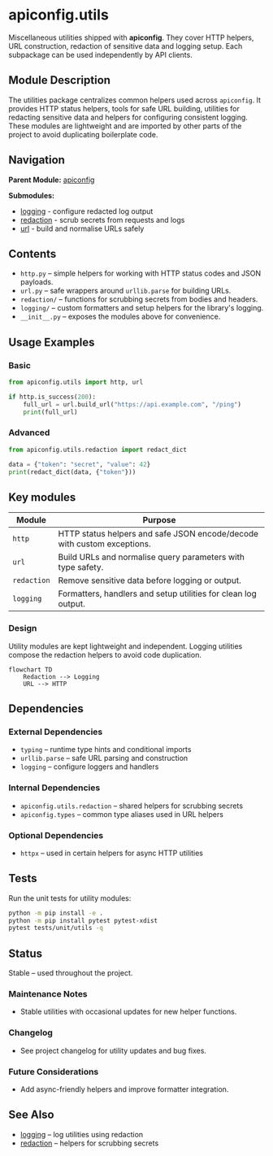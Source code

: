 # apiconfig.utils

Miscellaneous utilities shipped with **apiconfig**. They cover HTTP helpers,
URL construction, redaction of sensitive data and logging setup. Each subpackage
can be used independently by API clients.

## Module Description

The utilities package centralizes common helpers used across `apiconfig`.
It provides HTTP status helpers, tools for safe URL building, utilities for
redacting sensitive data and helpers for configuring consistent logging.
These modules are lightweight and are imported by other parts of the project
to avoid duplicating boilerplate code.

## Navigation

**Parent Module:** [apiconfig](../README.md)

**Submodules:**
- [logging](./logging/README.md) - configure redacted log output
- [redaction](./redaction/README.md) - scrub secrets from requests and logs
- [url](./url.py) - build and normalise URLs safely

## Contents
- `http.py` – simple helpers for working with HTTP status codes and JSON payloads.
- `url.py` – safe wrappers around `urllib.parse` for building URLs.
- `redaction/` – functions for scrubbing secrets from bodies and headers.
- `logging/` – custom formatters and setup helpers for the library's logging.
- `__init__.py` – exposes the modules above for convenience.

## Usage Examples

### Basic
```python
from apiconfig.utils import http, url

if http.is_success(200):
    full_url = url.build_url("https://api.example.com", "/ping")
    print(full_url)
```

### Advanced
```python
from apiconfig.utils.redaction import redact_dict

data = {"token": "secret", "value": 42}
print(redact_dict(data, {"token"}))
```

## Key modules
| Module | Purpose |
| ------ | ------- |
| `http` | HTTP status helpers and safe JSON encode/decode with custom exceptions. |
| `url` | Build URLs and normalise query parameters with type safety. |
| `redaction` | Remove sensitive data before logging or output. |
| `logging` | Formatters, handlers and setup utilities for clean log output. |

### Design
Utility modules are kept lightweight and independent. Logging utilities compose
the redaction helpers to avoid code duplication.

```mermaid
flowchart TD
    Redaction --> Logging
    URL --> HTTP
```

## Dependencies

### External Dependencies
- `typing` – runtime type hints and conditional imports
- `urllib.parse` – safe URL parsing and construction
- `logging` – configure loggers and handlers

### Internal Dependencies
- `apiconfig.utils.redaction` – shared helpers for scrubbing secrets
- `apiconfig.types` – common type aliases used in URL helpers

### Optional Dependencies
- `httpx` – used in certain helpers for async HTTP utilities

## Tests
Run the unit tests for utility modules:
```bash
python -m pip install -e .
python -m pip install pytest pytest-xdist
pytest tests/unit/utils -q
```

## Status
Stable – used throughout the project.

### Maintenance Notes
- Stable utilities with occasional updates for new helper functions.

### Changelog
- See project changelog for utility updates and bug fixes.

### Future Considerations
- Add async-friendly helpers and improve formatter integration.

## See Also
- [logging](./logging/README.md) – log utilities using redaction
- [redaction](./redaction/README.md) – helpers for scrubbing secrets
